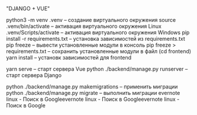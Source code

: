"DJANGO + VUE"

python3 -m venv .venv – создание виртуального окружения
source .venv/bin/activate – активация виртуального окружения Linux
.venv/Scripts/activate – активация виртуального окружения Windows
pip install -r requirements.txt – установка зависимостей из requirements.txt
pip freeze – вывести установленные модули в консоль
pip freeze > requirements.txt – сохранить установленные модули в файл
(cd frontend) yarn install – установк зависимостей для frontend

yarn serve – старт сервера Vue
python ./backend/manage.py runserver – старт сервера Django

python ./backend/manage.py makemigrations – применить миграции
python ./backend/manage.py migrate – выполнить миграции
evernote linux - Поиск в Googleevernote linux - Поиск в Googleevernote linux - Поиск в Google
